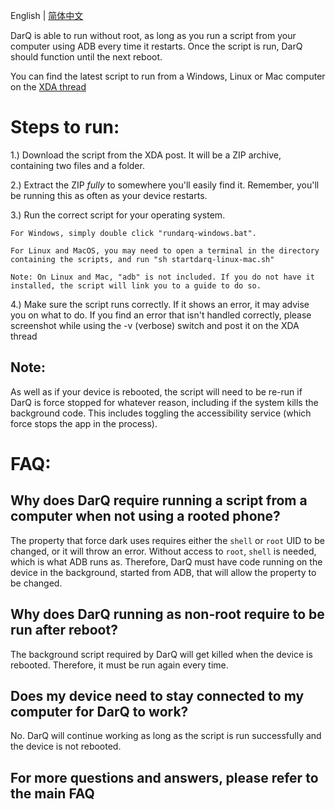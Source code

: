 English | [简体中文](./faq.zh_Hans.md)

DarQ is able to run without root, as long as you run a script from your computer using ADB every time it restarts. Once the script is run, DarQ should function until the next reboot. 

You can find the latest script to run from a Windows, Linux or Mac computer on the [XDA thread](https://forum.xda-developers.com/android/apps-games/app-darq-app-selectable-force-dark-t3944356)

# Steps to run: 

1.) Download the script from the XDA post. It will be a ZIP archive, containing two files and a folder. 

2.) Extract the ZIP *fully* to somewhere you'll easily find it. Remember, you'll be running this as often as your device restarts.

3.) Run the correct script for your operating system. 

	For Windows, simply double click "rundarq-windows.bat". 
	
	For Linux and MacOS, you may need to open a terminal in the directory containing the scripts, and run "sh startdarq-linux-mac.sh"
	
	Note: On Linux and Mac, "adb" is not included. If you do not have it installed, the script will link you to a guide to do so.
		
4.) Make sure the script runs correctly. If it shows an error, it may advise you on what to do. If you find an error that isn't handled correctly, please screenshot while using the -v (verbose) switch and post it on the XDA thread

## Note:
As well as if your device is rebooted, the script will need to be re-run if DarQ is force stopped for whatever reason, including if the system kills the background code. This includes toggling the accessibility service (which force stops the app in the process).

# FAQ:

## Why does DarQ require running a script from a computer when not using a rooted phone?
The property that force dark uses requires either the `shell` or `root` UID to be changed, or it will throw an error. Without access to `root`, `shell` is needed, which is what ADB runs as.
Therefore, DarQ must have code running on the device in the background, started from ADB, that will allow the property to be changed.

## Why does DarQ running as non-root require to be run after reboot?
The background script required by DarQ will get killed when the device is rebooted. Therefore, it must be run again every time.

## Does my device need to stay connected to my computer for DarQ to work?
No. DarQ will continue working as long as the script is run successfully and the device is not rebooted.

## For more questions and answers, please refer to the main FAQ
